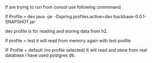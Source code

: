 If are trying to run from consol use following commmand

If Profile = dev 
java -jar -Dspring.profiles.active=dev backbase-0.0.1-SNAPSHOT.jar

dev profile is for reading and storing data from h2.

If profile = test
it will read from memory again with test profile

IF Profile = default (no profile selected)
It will read and store from real database I have used postgres db.



